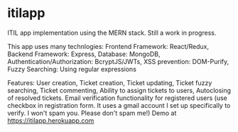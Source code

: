 # itilapp
ITIL app implementation using the MERN stack. Still a work in progress.

This app uses many technlogies:
Frontend Framework: React/Redux,
Backend Framework: Express,
Database: MongoDB,
Authentication/Authorization: BcryptJS/JWTs,
XSS prevention: DOM-Purify,
Fuzzy Searching: Using regular expressions

Features:
User creation,
Ticket creation,
Ticket updating,
Ticket fuzzy searching,
Ticket commenting,
Ability to assign tickets to users,
Autoclosing of resolved tickets.
Email verification functionality for registered users (use checkbox in registration form. It uses a gmail account I set up specifically to verify. I won't spam you. Please don't spam me!)
Demo at https://itilapp.herokuapp.com



